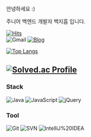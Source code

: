 

안녕하세요 :)  

주니어 백엔드 개발자 백지흠 입니다.

[![Hits](https://hits.seeyoufarm.com/api/count/incr/badge.svg?url=https%3A%2F%2Fgithub.com%2Fheum-ji%2Fhit-counter&count_bg=%2379C83D&title_bg=%23555555&icon=&icon_color=%23E7E7E7&title=hits&edge_flat=false)](https://hits.seeyoufarm.com)  
![Gmail](https://img.shields.io/badge/dragon2009t@gmail.com-EA4335?&style=flat&logo=Gmail&logoColor=white)
[![Blog](https://img.shields.io/badge/Blog-000000?&style=flat&logo=Tistory&logoColor=white)](https://heum-ji.tistory.com)

[![Top Langs](https://github-readme-stats.vercel.app/api/top-langs/?username=heum-ji&layout=compact)](https://github.com/anuraghazra/github-readme-stats)  

[![Solved.ac Profile](http://mazassumnida.wtf/api/v2/generate_badge?boj=dragon2009t)](https://solved.ac/dragon2009t/)
---
### Stack 
![Java](https://img.shields.io/badge/Java-007396?&style=flat&logo=OpenJDK&logoColor=white)
![JavaScript](https://img.shields.io/badge/JavaScript-F7DF1E?&style=flat&logo=JavaScript&logoColor=white)
![jQuery](https://img.shields.io/badge/jQuery-0769AD?&style=flat&logo=jQuery&logoColor=white)

### Tool
![Git](https://img.shields.io/badge/Git-F05032?&style=flat&logo=Git&logoColor=white)
![SVN](https://img.shields.io/badge/SVN-809CC9?&style=flat&logo=Subversion&logoColor=white)
![IntelliJ%20IDEA](https://img.shields.io/badge/IntelliJ%20IDEA-000000?&style=flat&logo=IntelliJ%20IDEA&logoColor=white)
